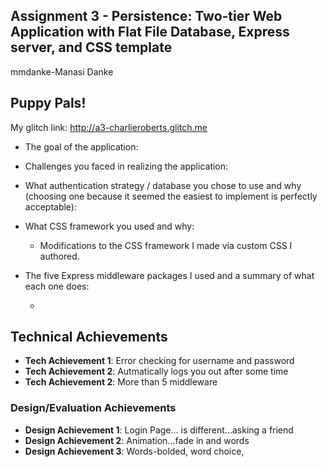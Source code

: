## Assignment 3 - Persistence: Two-tier Web Application with Flat File Database, Express server, and CSS template

mmdanke-Manasi Danke

## Puppy Pals!
My glitch link: http://a3-charlieroberts.glitch.me

- The goal of the application:
- Challenges you faced in realizing the application:
- What authentication strategy / database you chose to use and why (choosing one because it seemed the easiest to implement is perfectly acceptable):
- What CSS framework you used and why:
  - Modifications to the CSS framework I made via custom CSS I authored.
- The five Express middleware packages I used and a summary of what each one does:

   - 

## Technical Achievements
- **Tech Achievement 1**: Error checking for username and password
- **Tech Achievement 2**: Autmatically logs you out after some time
- **Tech Achievement 2**: More than 5 middleware

### Design/Evaluation Achievements
- **Design Achievement 1**: Login Page... is different...asking a friend
- **Design Achievement 2**: Animation...fade in and words
- **Design Achievement 3**: Words-bolded, word choice,
